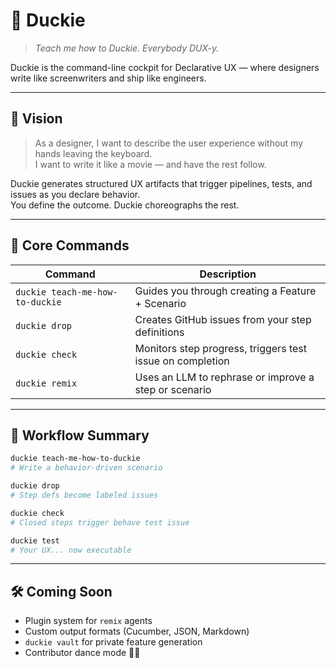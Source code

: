 # 🐣 Duckie

> _Teach me how to Duckie. Everybody DUX-y._

Duckie is the command-line cockpit for Declarative UX — where designers write like screenwriters and ship like engineers.

---

## 🧠 Vision

> As a designer, I want to describe the user experience without my hands leaving the keyboard.  
> I want to write it like a movie — and have the rest follow.

Duckie generates structured UX artifacts that trigger pipelines, tests, and issues as you declare behavior.  
You define the outcome. Duckie choreographs the rest.

---

## 🚀 Core Commands

| Command | Description |
|--------|-------------|
| `duckie teach-me-how-to-duckie` | Guides you through creating a Feature + Scenario |
| `duckie drop` | Creates GitHub issues from your step definitions |
| `duckie check` | Monitors step progress, triggers test issue on completion |
| `duckie remix` | Uses an LLM to rephrase or improve a step or scenario |

---

## 🔁 Workflow Summary

```bash
duckie teach-me-how-to-duckie
# Write a behavior-driven scenario

duckie drop
# Step defs become labeled issues

duckie check
# Closed steps trigger behave test issue

duckie test
# Your UX... now executable
```

---

## 🛠️ Coming Soon

- Plugin system for `remix` agents
- Custom output formats (Cucumber, JSON, Markdown)
- `duckie vault` for private feature generation
- Contributor dance mode 🕺🦆